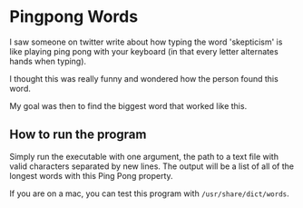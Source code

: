 # Pingpong Words

I saw someone on twitter write about how typing the word 'skepticism' is like
playing ping pong with your keyboard (in that every letter alternates hands when typing).

I thought this was really funny and wondered how the person found this word.

My goal was then to find the biggest word that worked like this.

## How to run the program

Simply run the executable with one argument, the path to a text file with valid characters
separated by new lines.
The output will be a list of all of the longest words with this Ping Pong property.

If you are on a mac, you can test this program with `/usr/share/dict/words`.
